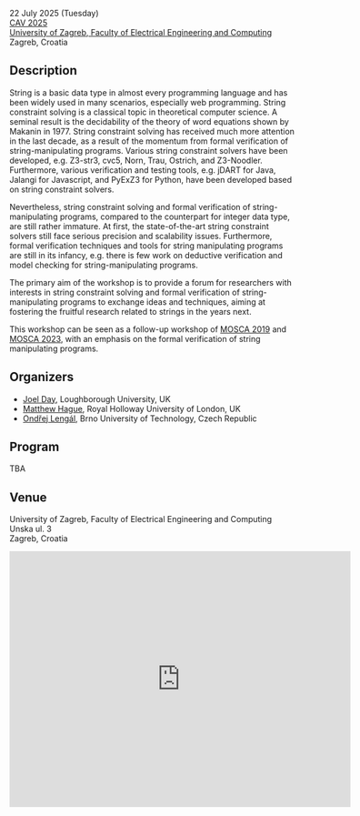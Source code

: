 22 July 2025 (Tuesday)\
[CAV 2025](https://conferences.i-cav.org/2025/)\
[University of Zagreb, Faculty of Electrical Engineering and Computing](https://www.google.com/maps/place/Faculty+of+Electrical+Engineering+and+Computing/@45.8003692,15.968797,17z/data=!3m1!4b1!4m6!3m5!1s0x4765d6f150cf2ccd:0x739e5c279fd98531!8m2!3d45.8003692!4d15.9713773!16zL20vMGd3dDd3?entry=ttu&g_ep=EgoyMDI1MDMxNy4wIKXMDSoJLDEwMjExNDUzSAFQAw%3D%3D)\
Zagreb, Croatia

## Description

String is a basic data type in almost every programming language and has been widely used in many scenarios, especially web programming. String constraint solving is a classical topic in theoretical computer science. A seminal result is the decidability of the theory of word equations shown by Makanin in 1977. String constraint solving has received much more attention in the last decade, as a result of the momentum from formal verification of string-manipulating programs. Various string constraint solvers have been developed, e.g. Z3-str3, cvc5, Norn, Trau, Ostrich, and Z3-Noodler. Furthermore, various verification and testing tools, e.g. jDART for Java, Jalangi for Javascript, and PyExZ3 for Python, have been developed based on string constraint solvers.

Nevertheless, string constraint solving and formal verification of string-manipulating programs, compared to the counterpart for integer data type, are still rather immature. At first, the state-of-the-art string constraint solvers still face serious precision and scalability issues. Furthermore, formal verification techniques and tools for string manipulating programs are still in its infancy, e.g. there is few work on deductive verification and model checking for string-manipulating programs.

The primary aim of the workshop is to provide a forum for researchers with interests in string constraint solving and formal verification of string-manipulating programs to exchange ideas and techniques, aiming at fostering the fruitful research related to strings in the years next.

This workshop can be seen as a follow-up workshop of [MOSCA 2019](https://mosca19.github.io/) and [MOSCA 2023](https://mosca2023.github.io/), with an emphasis on the formal verification of string manipulating programs.

## Organizers

* [Joel Day](https://www.lboro.ac.uk/departments/compsci/staff/joel-day/), Loughborough University, UK
* [Matthew Hague](https://www.cs.rhul.ac.uk/home/uxac009/), Royal Holloway University of London, UK
* [Ondřej Lengál](https://www.fit.vut.cz/person/lengal/), Brno University of Technology, Czech Republic

## Program

TBA

## Venue

University of Zagreb, Faculty of Electrical Engineering and Computing\
Unska ul. 3\
Zagreb, Croatia

<iframe src="https://www.google.com/maps/embed?pb=!1m18!1m12!1m3!1d5563.0873365271955!2d15.971377299999999!3d45.8003692!2m3!1f0!2f0!3f0!3m2!1i1024!2i768!4f13.1!3m3!1m2!1s0x4765d6f150cf2ccd%3A0x739e5c279fd98531!2sFaculty%20of%20Electrical%20Engineering%20and%20Computing!5e0!3m2!1sen!2sus!4v1743628327445!5m2!1sen!2sus" width="600" height="450" style="border:0;" allowfullscreen="" loading="lazy" referrerpolicy="no-referrer-when-downgrade"></iframe>
